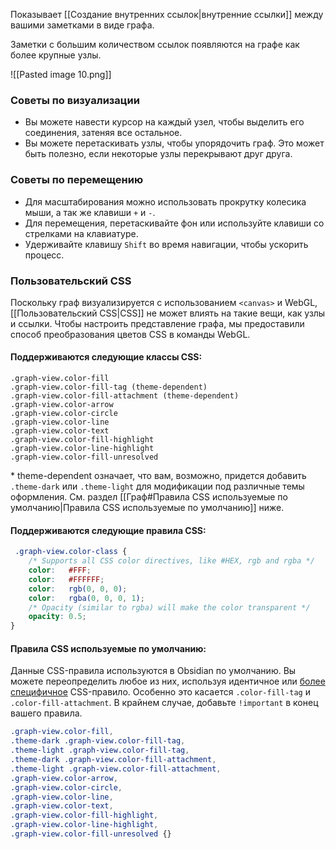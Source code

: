 Показывает [[Создание внутренних ссылок|внутренние ссылки]] между вашими заметками в виде графа.

Заметки с большим количеством ссылок появляются на графе как более крупные узлы.

![[Pasted image 10.png]]

### Советы по визуализации

- Вы можете навести курсор на каждый узел, чтобы выделить его соединения, затеняя все остальное.
- Вы можете перетаскивать узлы, чтобы упорядочить граф. Это может быть полезно, если некоторые узлы перекрывают друг друга.

### Советы по перемещению

- Для масштабирования можно использовать прокрутку колесика мыши, а так же клавиши `+` и `-`.
- Для перемещения, перетаскивайте фон или используйте клавиши со стрелками на клавиатуре.
- Удерживайте клавишу `Shift` во время навигации, чтобы ускорить процесс.

### Пользовательский CSS

Поскольку граф визуализируется с использованием `<canvas>` и WebGL, [[Пользовательский CSS|CSS]] не может влиять на такие вещи, как узлы и ссылки. Чтобы настроить представление графа, мы предоставили способ преобразования цветов CSS в команды WebGL.

#### Поддерживаются следующие классы CSS: 

```
.graph-view.color-fill
.graph-view.color-fill-tag (theme-dependent)
.graph-view.color-fill-attachment (theme-dependent)
.graph-view.color-arrow
.graph-view.color-circle
.graph-view.color-line
.graph-view.color-text
.graph-view.color-fill-highlight
.graph-view.color-line-highlight
.graph-view.color-fill-unresolved
```

\* theme-dependent означает, что вам, возможно, придется добавить `.theme-dark` или `.theme-light` для модификации под различные темы оформления. См. раздел [[Граф#Правила CSS используемые по умолчанию|Правила CSS используемые по умолчанию]] ниже.

#### Поддерживаются следующие правила CSS:

```css
 .graph-view.color-class {
	/* Supports all CSS color directives, like #HEX, rgb and rgba */
	color:   #FFF;
	color:   #FFFFFF;
	color:   rgb(0, 0, 0);
	color:   rgba(0, 0, 0, 1);
	/* Opacity (similar to rgba) will make the color transparent */
	opacity: 0.5;
}
```

#### Правила CSS используемые по умолчанию:

Данные CSS-правила используются в Obsidian по умолчанию. Вы можете переопределить любое из них, используя идентичное или [более специфичное](https://developer.mozilla.org/en-US/docs/Web/CSS/Specificity) CSS-правило. Особенно это касается `.color-fill-tag` и `.color-fill-attachment`. В крайнем случае, добавьте `!important` в конец вашего правила.

```css
.graph-view.color-fill,
.theme-dark .graph-view.color-fill-tag,
.theme-light .graph-view.color-fill-tag,
.theme-dark .graph-view.color-fill-attachment,
.theme-light .graph-view.color-fill-attachment,
.graph-view.color-arrow,
.graph-view.color-circle,
.graph-view.color-line,
.graph-view.color-text,
.graph-view.color-fill-highlight,
.graph-view.color-line-highlight,
.graph-view.color-fill-unresolved {}
```